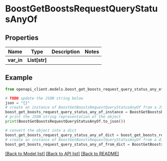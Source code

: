 # BoostGetBoostsRequestQueryStatusAnyOf


## Properties

Name | Type | Description | Notes
------------ | ------------- | ------------- | -------------
**var_in** | **List[str]** |  | 

## Example

```python
from openapi_client.models.boost_get_boosts_request_query_status_any_of import BoostGetBoostsRequestQueryStatusAnyOf

# TODO update the JSON string below
json = "{}"
# create an instance of BoostGetBoostsRequestQueryStatusAnyOf from a JSON string
boost_get_boosts_request_query_status_any_of_instance = BoostGetBoostsRequestQueryStatusAnyOf.from_json(json)
# print the JSON string representation of the object
print(BoostGetBoostsRequestQueryStatusAnyOf.to_json())

# convert the object into a dict
boost_get_boosts_request_query_status_any_of_dict = boost_get_boosts_request_query_status_any_of_instance.to_dict()
# create an instance of BoostGetBoostsRequestQueryStatusAnyOf from a dict
boost_get_boosts_request_query_status_any_of_from_dict = BoostGetBoostsRequestQueryStatusAnyOf.from_dict(boost_get_boosts_request_query_status_any_of_dict)
```
[[Back to Model list]](../README.md#documentation-for-models) [[Back to API list]](../README.md#documentation-for-api-endpoints) [[Back to README]](../README.md)


